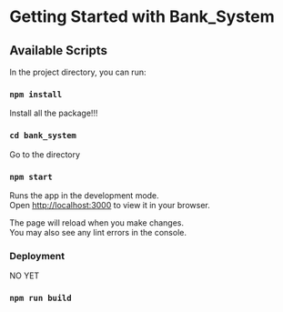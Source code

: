 # Getting Started with Bank_System

## Available Scripts

In the project directory, you can run:

### `npm install`
Install all the package!!!

### `cd bank_system`
Go to the directory

### `npm start`

Runs the app in the development mode.\
Open [http://localhost:3000](http://localhost:3000) to view it in your browser.

The page will reload when you make changes.\
You may also see any lint errors in the console.

### Deployment

NO YET

### `npm run build` 


